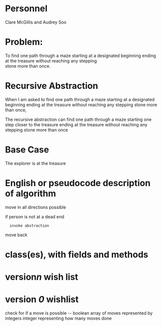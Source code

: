 # Personnel
   Clare McGillis and Audrey Soo

# Problem:
   To find one path through a maze starting at a designated beginning ending at the treasure without reaching any stepping       
   stone more than once.
  
# Recursive Abstraction
   When I am asked to 
   find one path through a maze starting at a designated beginning ending at the treasure without reaching any stepping stone more than once,
      
   The recursive abstraction can
     find one path through a maze starting one step closer to the treasure ending at the treasure without reaching any stepping stone more than once

# Base Case
   The explorer is at the treasure

# English or pseudocode description of algorithm
   move in all directions possible
   
   if person is not at a dead end
   
      invoke abstraction
      
   move back

# class(es), with fields and methods

# version*n* wish list

# version *0* wishlist
   check for if a move is possible -- boolean
   array of moves represented by integers
   integer representing how many moves done
